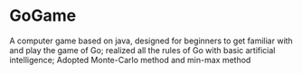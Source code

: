 # GoGame
A computer game based on java, designed for beginners to get familiar with and play the game of Go; realized all the rules of Go with basic artificial intelligence; Adopted Monte-Carlo method and min-max method
